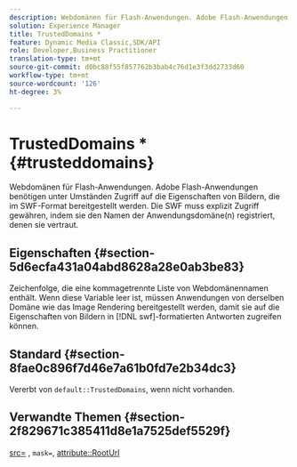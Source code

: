 ```yaml
---
description: Webdomänen für Flash-Anwendungen. Adobe Flash-Anwendungen benötigen unter Umständen Zugriff auf die Eigenschaften von Bildern, die im SWF-Format bereitgestellt werden. Die SWF muss explizit Zugriff gewähren, indem sie den Namen der Anwendungsdomäne(n) registriert, denen sie vertraut.
solution: Experience Manager
title: TrustedDomains *
feature: Dynamic Media Classic,SDK/API
role: Developer,Business Practitioner
translation-type: tm+mt
source-git-commit: d0bc88f55f857762b3bab4c76d1e3f3dd2733d60
workflow-type: tm+mt
source-wordcount: '126'
ht-degree: 3%

---
```



# TrustedDomains *{#trusteddomains}

Webdomänen für Flash-Anwendungen. Adobe Flash-Anwendungen benötigen unter Umständen Zugriff auf die Eigenschaften von Bildern, die im SWF-Format bereitgestellt werden. Die SWF muss explizit Zugriff gewähren, indem sie den Namen der Anwendungsdomäne(n) registriert, denen sie vertraut.

## Eigenschaften {#section-5d6ecfa431a04abd8628a28e0ab3be83}

Zeichenfolge, die eine kommagetrennte Liste von Webdomänennamen enthält. Wenn diese Variable leer ist, müssen Anwendungen von derselben Domäne wie das Image Rendering bereitgestellt werden, damit sie auf die Eigenschaften von Bildern in [!DNL swf]-formatierten Antworten zugreifen können.

## Standard {#section-8fae0c896f7d46e7a61b0fd7e2b34dc3}

Vererbt von `default::TrustedDomains`, wenn nicht vorhanden.

## Verwandte Themen {#section-2f829671c385411d8e1a7525def5529f}

[src=](../../../../../ir-api/http-protocol/image-rendering-api-ref/c-ir-http-protocol-ref/c-ir-http-protocol-command-reference/r-ir-src.md#reference-62c98abad22149d68d405ed6aaff8272) ,  `mask=`,  [attribute::RootUrl](../../../../../ir-api/material-cat/image-rendering-api-ref/c-ir-material-catalog/c-ir-attributes-reference/r-ir-rooturl.md#reference-b8d706a573814802bd6794223cc78402)
